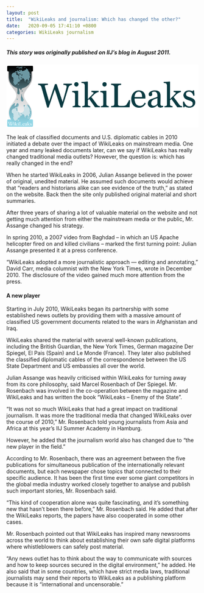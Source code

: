 ```yaml
---
layout: post
title:  "WikiLeaks and journalism: Which has changed the other?"
date:   2020-09-05 17:41:10 +0800
categories: WikiLeaks journalism
---
```


##### This story was originally published on IIJ’s blog in August 2011.


![WikiLeaks logo](/assets/posts/wikileaks-journalism/wikileaks-logo.png)

The leak of classified documents and U.S. diplomatic cables in 2010 initiated a debate over the impact of WikiLeaks on mainstream media. One year and many leaked documents later, can we say if WikiLeaks has really changed traditional media outlets? However, the question is: which has really changed in the end?

When he started WikiLeaks in 2006, Julian Assange believed in the power of original, unedited material. He assumed such documents would achieve that “readers and historians alike can see evidence of the truth,” as stated on the website. Back then the site only published original material and short summaries.

After three years of sharing a lot of valuable material on the website and not getting much attention from either the mainstream media or the public, Mr. Assange changed his strategy.

In spring 2010, a 2007 video from Baghdad – in which an US Apache helicopter fired on and killed civilians – marked the first turning point: Julian Assange presented it at a press conference.

“WikiLeaks adopted a more journalistic approach — editing and annotating,” David Carr, media columnist with the New York Times, wrote in December 2010. The disclosure of the video gained much more attention from the press.

#### A new player

Starting in July 2010, WikiLeaks began its partnership with some established news outlets by providing them with a massive amount of classified US government documents related to the wars in Afghanistan and Iraq.

WikiLeaks shared the material with several well-known publications, including the British Guardian, the New York Times, German magazine Der Spiegel, El Pais (Spain) and Le Monde (France). They later also published the classified diplomatic cables of the correspondence between the US State Department and US embassies all over the world.

Julian Assange was heavily criticised within WikiLeaks for turning away from its core philosophy, said Marcel Rosenbach of Der Spiegel. Mr. Rosenbach was involved in the co-operation between the magazine and WikiLeaks and has written the book “WikiLeaks – Enemy of the State”.

“It was not so much WikiLeaks that had a great impact on traditional journalism. It was more the traditional media that changed WikiLeaks over the course of 2010,” Mr. Rosenbach told young journalists from Asia and Africa at this year’s IIJ Summer Academy in Hamburg.

However, he added that the journalism world also has changed due to “the new player in the field.”

According to Mr. Rosenbach, there was an agreement between the five publications for simultaneous publication of the internationally relevant documents, but each newspaper chose topics that connected to their specific audience. It has been the first time ever some giant competitors in the global media industry worked closely together to analyse and publish such important stories, Mr. Rosenbach said.

“This kind of cooperation alone was quite fascinating, and it’s something new that hasn’t been there before,” Mr. Rosenbach said.
He added that after the WikiLeaks reports, the papers have also cooperated in some other cases.

Mr. Rosenbach pointed out that WikiLeaks has inspired many newsrooms across the world to think about establishing their own safe digital platforms where whistleblowers can safely post material.

“Any news outlet has to think about the way to communicate with sources and how to keep sources secured in the digital environment,” he added.
He also said that in some countries, which have strict media laws, traditional journalists may send their reports to WikiLeaks as a publishing platform because it is “international and uncensorable.”
